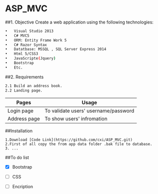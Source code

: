 # ASP_MVC

##1. Objective
Create a web application using the following technologies:
```bash
•	Visual Studio 2013
•	C# MVC5
•	ORM: Entity Frame Work 5
•	C# Razor Syntax
•	Datatbase: MSSQL , SQL Server Express 2014
•	Html 5/CSS3
•	JavaScripte(Jquery)
•	Bootstrap
•	Etc.
```
##2. Requirements
```bash
2.1	Build an address book.
2.2	Landing page.
```
|Pages|Usage|
|---|---|
|Login page|To validate users' username/password|
|Address page|To show users' infromation|

##Installation
```
1.Download [Code Link](https://github.com/cxi/ASP_MVC.git)
2.First of all copy the from app data folder .bak file to database.
3. ...
```
##To do list
- [x] Bootstrap
- [ ] CSS
- [ ] Encription

